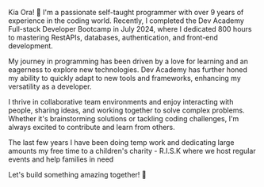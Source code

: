 Kia Ora! 👋
I'm a passionate self-taught programmer with over 9 years of experience in the coding world. Recently, I completed the Dev Academy Full-stack Developer Bootcamp in July 2024, where I dedicated 800 hours to mastering RestAPIs, databases, authentication, and front-end development.

My journey in programming has been driven by a love for learning and an eagerness to explore new technologies. Dev Academy has further honed my ability to quickly adapt to new tools and frameworks, enhancing my versatility as a developer.

I thrive in collaborative team environments and enjoy interacting with people, sharing ideas, and working together to solve complex problems. Whether it's brainstorming solutions or tackling coding challenges, I'm always excited to contribute and learn from others.

The last few years I have been doing temp work and dedicating large amounts my free time to a children's charity - R.I.S.K where we host regular events and help families in need

Let's build something amazing together! 🚀
